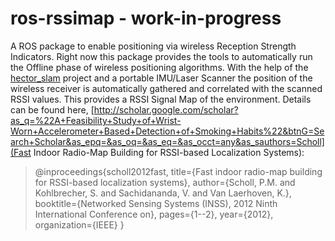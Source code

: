 ros-rssimap - work-in-progress
==============================

 A ROS package to enable positioning via wireless Reception Strength Indicators.
Right now this package provides the tools to automatically run the Offline phase
of wireless positioning algorithms. With the help of the
[hector_slam](http://www.ros.org/wiki/hector_slam) project and a portable IMU/Laser Scanner
the position of the wireless receiver is automatically gathered and correlated
with the scanned RSSI values. This provides a RSSI Signal Map of the
environment. Details can be found here,
[http://scholar.google.com/scholar?as_q=%22A+Feasibility+Study+of+Wrist-Worn+Accelerometer+Based+Detection+of+Smoking+Habits%22&btnG=Search+Scholar&as_epq=&as_oq=&as_eq=&as_occt=any&as_sauthors=Scholl](Fast Indoor Radio-Map Building for
RSSI-based Localization Systems):

> @inproceedings{scholl2012fast,
>   title={Fast indoor radio-map building for RSSI-based localization systems},
>   author={Scholl, P.M. and Kohlbrecher, S. and Sachidananda, V. and Van Laerhoven, K.},
>   booktitle={Networked Sensing Systems (INSS), 2012 Ninth International
>   Conference on},
>   pages={1--2},
>   year={2012},
>   organization={IEEE}
> }
